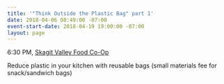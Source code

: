 ```yaml
---
title: '"Think Outside the Plastic Bag" part 1'
date: 2018-04-06 08:49:00 -07:00
event-start-date: 2018-04-19 19:00:00 -07:00
layout: page
---
```


6:30 PM, [Skagit Valley Food Co-Op](http://www.skagitfoodcoop.com/)

Reduce plastic in your kitchen with reusable bags (small materials fee for snack/sandwich bags)